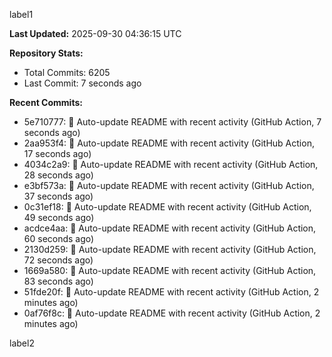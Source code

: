 
label1 
<!-- ACTIVITY_START -->
**Last Updated:** 2025-09-30 04:36:15 UTC

**Repository Stats:**
- Total Commits: 6205
- Last Commit: 7 seconds ago

**Recent Commits:**
- 5e710777: 🤖 Auto-update README with recent activity (GitHub Action, 7 seconds ago)
- 2aa953f4: 🤖 Auto-update README with recent activity (GitHub Action, 17 seconds ago)
- 4034c2a9: 🤖 Auto-update README with recent activity (GitHub Action, 28 seconds ago)
- e3bf573a: 🤖 Auto-update README with recent activity (GitHub Action, 37 seconds ago)
- 0c31ef18: 🤖 Auto-update README with recent activity (GitHub Action, 49 seconds ago)
- acdce4aa: 🤖 Auto-update README with recent activity (GitHub Action, 60 seconds ago)
- 2130d259: 🤖 Auto-update README with recent activity (GitHub Action, 72 seconds ago)
- 1669a580: 🤖 Auto-update README with recent activity (GitHub Action, 83 seconds ago)
- 51fde20f: 🤖 Auto-update README with recent activity (GitHub Action, 2 minutes ago)
- 0af76f8c: 🤖 Auto-update README with recent activity (GitHub Action, 2 minutes ago)
<!-- ACTIVITY_END -->

label2
